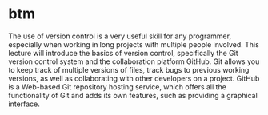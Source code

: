 # btm
The use of version control is a very useful skill for any programmer, especially when working in long projects with multiple people involved. This lecture will introduce the basics of version control, specifically the Git version control system and the collaboration platform GitHub.
Git allows you to keep track of multiple versions of files, track bugs to previous working versions, as well as collaborating with other developers on a project.
GitHub is a Web-based Git repository hosting service, which offers all the functionality of Git and adds its own features, such as providing a graphical interface.
